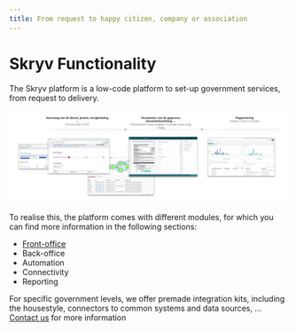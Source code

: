 ```yaml
---
title: From request to happy citizen, company or association
---
```


# Skryv Functionality

The Skryv platform is a low-code platform to set-up government services, from request to delivery.

![Image](../../images/from-request-to-delivery.png)

To realise this, the platform comes with different modules, for which you can find more information in the following sections:

* [Front-office](front-office.md)
* Back-office
* Automation 
* Connectivity
* Reporting

For specific government levels, we offer premade integration kits, including the housestyle, connectors to common systems and data sources, ... [Contact us](https://www.skryv.com/contact) for more information

